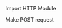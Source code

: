 Import HTTP Module
<snippet id='import-http-module'/>

Make POST request
<snippet id='post-request-http-module'/>